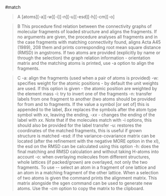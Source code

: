 #match

>A [atoms][-a][-w][-i][-n][-u][-esd][-h][-cm][-o]

>B This procedure find relation between the connectivity graphs of molecular fragments of loaded structure and aligns the fragments. If no arguments are given, the procedure analyses all fragments and in the case fragments with matching connectivity found, aligns Acta A45 (1989), 208  them and prints corresponding root mean square distance (RMSD) in angstroms. If two atoms are provided (explicitly by name or through the selection) the graph relation information - orientation matrix and the matching atoms is printed, use -a option to align the fragments.

>C -a: align the fragments (used when a pair of atoms is provided)
-w: specifies weight for the atomic positions - by default the unit weights are used. If this option is given - the atomic position are weighted by the element mass 
-i: try to invert one of the fragments
-n: transfer labels from one fragment to another (two atoms should be provided for from and to fragments. If the value a symbol [or set of] this is appended to the label, *$xx* replaces the symbols after the atom type  symbol with xx, leaving the ending, *-xx* - changes the ending of the label with *xx*. Note that if the molecules match with -i options, this should also be provided for the label transfer
-u: restores the coordinates of the matched fragments, this is useful if grown structure is matched
-esd: if the variance-covariance matrix can be located (after the refinement with the negative MORE option in the xl), the esd on the RMSD can be calculated using this option
-h: does the final matching and RMSD calculation and without taking H-atoms into account
-o: when overlaying molecules from different structures, whole lattices (if packed/grown) are overlayed, not only the two fragments. To use -- select an atom in a fragment of one lattice and an atom in a matching fragment of the other lattice.
When a selection of two atoms is given the command prints the alignment matrix. This matrix alongside the sgen command can be used to generate new atoms. Use the *-cm* option to copy the matrix to the clipboard.
